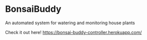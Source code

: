 # BonsaiBuddy
An automated system for watering and monitoring house plants

Check it out here! https://bonsai-buddy-controller.herokuapp.com/
